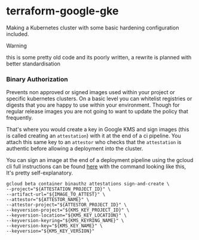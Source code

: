 # terraform-google-gke


Making a Kubernetes cluster with some basic hardening configuration included.

> [!WARNING]
> this is some pretty old code and its poorly written, a rewrite is planned with better standardisation


### Binary Authorization
Prevents non approved or signed images used within your project or specific kubernetes clusters.
On a basic level you can whitelist registries or digests that you are happy to use within your environment.
Though for regular release images you are not going to want to update the policy that frequently.

That's where you would create a key in Google KMS and sign images (this is called creating an `attestation`) with it at the end of a ci pipeline.
You attach this same key to an `attestor` who checks that the `attestation` is authentic before allowing a deployment into the cluster.

You can sign an image at the end of a deployment pipeline using the gcloud cli full instructions can be found [here](https://cloud.google.com/binary-authorization/docs/making-attestations#gcloud)
with the command looking like this, It's pretty self-explanatory.

```
gcloud beta container binauthz attestations sign-and-create \
--project="${ATTESTATION_PROJECT_ID}" \
--artifact-url="${IMAGE_TO_ATTEST}" \
--attestor="${ATTESTOR_NAME}" \
--attestor-project="${ATTESTOR_PROJECT_ID}" \
--keyversion-project="${KMS_KEY_PROJECT_ID}" \
--keyversion-location="${KMS_KEY_LOCATION}" \
--keyversion-keyring="${KMS_KEYRING_NAME}" \
--keyversion-key="${KMS_KEY_NAME}" \
--keyversion="${KMS_KEY_VERSION}"
```
